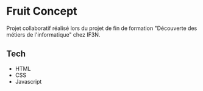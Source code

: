 # Fruit Concept

Projet collaboratif réalisé lors du projet de fin de formation "Découverte des métiers de l'informatique" chez IF3N.

## Tech

- HTML
- CSS
- Javascript